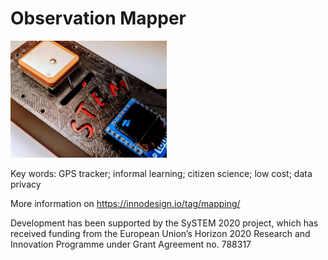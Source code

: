 # Observation Mapper  

<img src="https://github.com/chrvoigt/observation-gadget/blob/master/doc/case.jpg" width="250">  
</br>

Key words: GPS tracker; informal learning; citizen science; low cost; data privacy  

More information on https://innodesign.io/tag/mapping/

Development has been supported by the SySTEM 2020 project, which has received funding from the European Union’s Horizon 2020 Research and Innovation Programme under Grant Agreement no. 788317
